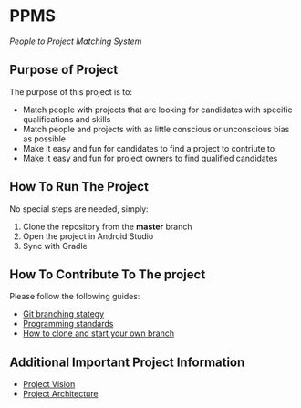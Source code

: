# PPMS
*People to Project Matching System*  

## Purpose of Project
The purpose of this project is to:
* Match people with projects that are looking for candidates with specific qualifications and skills
* Match people and projects with as little conscious or unconscious bias as possible
* Make it easy and fun for candidates to find a project to contriute to
* Make it easy and fun for project owners to find qualified candidates


## How To Run The Project
No special steps are needed, simply:
1. Clone the repository from the **master** branch  
2. Open the project in Android Studio
3. Sync with Gradle

## How To Contribute To The project #
Please follow the following guides:  
* [Git branching stategy](https://code.cs.umanitoba.ca/comp3350-summer2018/Crazy8/wikis/git-branching-strategy)  
* [Programming standards](https://code.cs.umanitoba.ca/comp3350-summer2018/Crazy8/wikis/programming-standards)  
* [How to clone and start your own branch](https://code.cs.umanitoba.ca/comp3350-summer2018/Crazy8/wikis/tutorial:-creating-a-new-branch-on-gitlab)  

## Additional **Important** Project Information #
* [Project Vision](https://code.cs.umanitoba.ca/comp3350-summer2018/Crazy8/blob/readme-vision-changes/VISION.md)  
* [Project Architecture](https://code.cs.umanitoba.ca/comp3350-summer2018/Crazy8/blob/readme-vision-changes/architecture.md)
